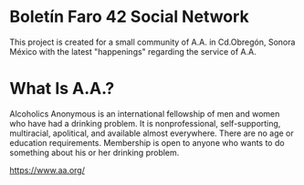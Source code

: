 # Boletín Faro 42 Social Network

This project is created for a small community of A.A. in Cd.Obregón, Sonora México with the latest "happenings" regarding the service of A.A.


# What Is A.A.?

Alcoholics Anonymous is an international fellowship of men and women who have had a drinking problem. It is nonprofessional, self-supporting, multiracial, apolitical, and available almost everywhere. There are no age or education requirements. Membership is open to anyone who wants to do something about his or her drinking problem.

https://www.aa.org/
